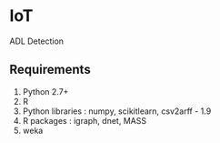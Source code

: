 # IoT
ADL Detection

## Requirements
1. Python 2.7+
2. R
3. Python libraries : numpy, scikitlearn, csv2arff - 1.9 
4. R packages : igraph, dnet, MASS
5. weka
